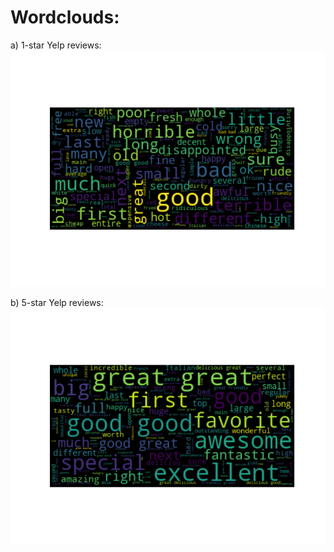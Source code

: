 # Wordclouds:

a) 1-star Yelp reviews:
![alt text](https://github.com/CAVIND46016/Yelp-Dataset-Analysis/blob/master/images/adj_1star_wc.png)

b) 5-star Yelp reviews:
![alt text](https://github.com/CAVIND46016/Yelp-Dataset-Analysis/blob/master/images/adj_5stars_wc.png)
